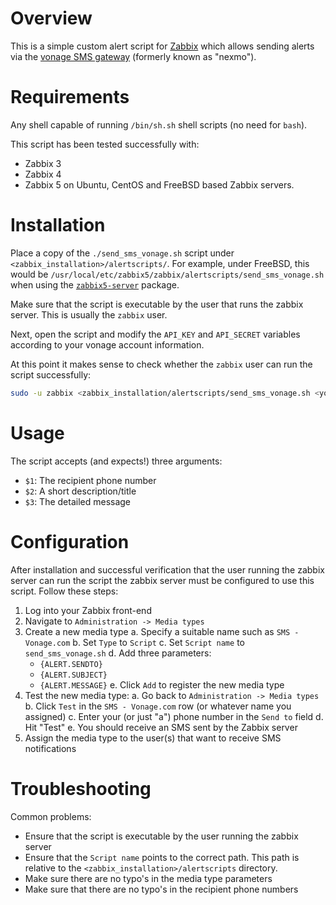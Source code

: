 # Overview
This is a simple custom alert script for [Zabbix](https://zabbix.com) which allows sending alerts via the [vonage SMS gateway](https://vonage.com) (formerly known as "nexmo").

# Requirements
Any shell capable of running `/bin/sh.sh` shell scripts (no need for `bash`).

This script has been tested successfully with:
- Zabbix 3
- Zabbix 4
- Zabbix 5
on Ubuntu, CentOS and FreeBSD based Zabbix servers.

# Installation
Place a copy of the `./send_sms_vonage.sh` script under `<zabbix_installation>/alertscripts/`.
For example, under FreeBSD, this would be `/usr/local/etc/zabbix5/zabbix/alertscripts/send_sms_vonage.sh` when using the [`zabbix5-server`](https://www.freshports.org/net-mgmt/zabbix5-server/) package.

Make sure that the script is executable by the user that runs the zabbix server. This is usually the `zabbix` user.

Next, open the script and modify the `API_KEY` and `API_SECRET` variables according to your vonage account information.

At this point it makes sense to check whether the `zabbix` user can run the script successfully:
```sh
sudo -u zabbix <zabbix_installation/alertscripts/send_sms_vonage.sh <your_phone_number> "Test" "This is a test message!"
```

# Usage
The script accepts (and expects!) three arguments:
- `$1`: The recipient phone number
- `$2`: A short description/title
- `$3`: The detailed message

# Configuration
After installation and successful verification that the user running the zabbix server can run the script the zabbix server must be configured to use this script.
Follow these steps:
1. Log into your Zabbix front-end
2. Navigate to `Administration -> Media types`
3. Create a new media type
  a. Specify a suitable name such as `SMS - Vonage.com`
  b. Set `Type` to `Script`
  c. Set `Script name` to `send_sms_vonage.sh`
  d. Add three parameters:
    - `{ALERT.SENDTO}`
    - `{ALERT.SUBJECT}`
    - `{ALERT.MESSAGE}`
  e. Click `Add` to register the new media type
4. Test the new media type:
  a. Go back to `Administration -> Media types`
  b. Click `Test` in the `SMS - Vonage.com` row (or whatever name you assigned)
  c. Enter your (or just "a") phone number in the `Send to` field
  d. Hit "Test"
  e. You should receive an SMS sent by the Zabbix server
5. Assign the media type to the user(s) that want to receive SMS notifications

# Troubleshooting
Common problems:
- Ensure that the script is executable by the user running the zabbix server
- Ensure that the `Script name` points to the correct path. This path is relative to the `<zabbix_installation>/alertscripts` directory.
- Make sure there are no typo's in the media type parameters
- Make sure that there are no typo's in the recipient phone numbers
